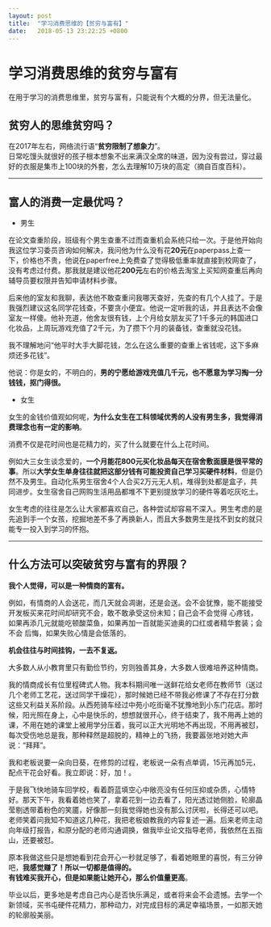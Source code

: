 ```yaml
---
layout: post
title:  "学习消费思维的【贫穷与富有】"
date:   2018-05-13 23:22:25 +0800
---
```

# 学习消费思维的贫穷与富有

在用于学习的消费思维里，贫穷与富有，只能说有个大概的分界，但无法量化。

## 贫穷人的思维贫穷吗？

在2017年左右，网络流行语“**贫穷限制了想象力**”。  
日常吃馒头就很好的孩子根本想象不出来满汉全席的味道，因为没有尝过，穿过最好的衣服是集市上100块的外套，怎么去理解10万块的高定（摘自百度百科）。


---

## 富人的消费一定最优吗？

- 男生

在论文查重阶段，班级有个男生查重不过而查重机会系统只给一次。于是他开始向我这位学习委员咨询如何解决，我问他为什么没有花**20元**在paperpass上查一下，价格也不贵，他说在paperfree上免费查了觉得极低重率就直接到校网查了，没有考虑过付费。那我就是建议他花**200元**左右的价格去淘宝上买知网查重后再向辅导员要权限并告知申请材料步骤。  

后来他的室友和我聊，表达他不敢查重问我哪天查好，先查的有几个人挂了。于是我强烈建议这名同学花钱查，不要贪小便宜。他说一定听我的话，并且表达不会像室友一样傻。他补充道，他舍友很有钱，上个月给女朋友买了1千多元的韩国进口化妆品，上周玩游戏充值了2千元，为了攒下个月的装备钱，查重就没花钱。  

我不理解地问“他平时大手大脚花钱，怎么在这么重要的查重上省钱呢，这下多麻烦还多花钱”。

他说：你是女的，不明白的，**男的宁愿给游戏充值几千元，也不愿意为学习掏一分钱钱，抠门得很。**

- 女生

女生的金钱价值观如何呢，**为什么女生在工科领域优秀的人没有男生多，我觉得消费理念也有一定的影响**。  

消费不仅是花时间也是花精力的，买了什么就要在什么上花时间。 
 
例如大三女生谈念爱的，**一个月能花800元买化妆品每天在宿舍敷面膜是很平常的事**。所以**大学女生单身往往就把这部分钱有可能投资自己学习买硬件材料**，但是仍然不及男生。自动化系男生宿舍4个人合买2万元无人机，堆得到处都是盒子，共同进步。女生宿舍自己网购生活用品都堆不下更别提放学习的硬件等着吃灰吃土。


女生考虑的往往是怎么让大家都喜欢自己，各种尝试却容易不深入。男生考虑的是先追到手一个女孩，挖掘地差不多了再换新人，而且大多数男生是找不到女的就只能专一投入到学习的怀抱。

---

## 什么方法可以突破贫穷与富有的界限？

**我个人觉得，可以是一种情商的富有。** 
 
例如，有情商的人会送花，而几天就会凋谢，还是会送。会不会犹豫，能不能接受开发板买来花时间却研究不会，敢不敢承受这份未知；自己会不会觉得  心疼钱，如果再添几元就能吃顿酸菜鱼，如果再加一百就能买迪奥的口红或者精华套装；会不会  后悔，如果失败心情是会低落的。


**机会往往与时间挂钩，一去不复返。**

大多数人从小教育里只有勤俭节约，穷则独善其身，大多数人很难培养这种情商。

我的情商成长有位里程碑式人物。我本科期间唯一送鲜花给女老师在教师节（送过几个老师工艺花，送过同学干燥花），那时候她已经不带我必修课了不存在打分数这些又利益关系阶段。从西苑骑车经过中苑小吃街毫不犹豫地到小东门花店。那时候，阳光照在身上，心中是快乐的，想想就很开心，终于结束了，我不用再上她的课，不用在她的课堂上被用学分压着，我可以正大光明地不再出现，不用再被怼，每次受伤地总是我，那种释然是超脱的，精神上的飞扬，我要嚣张地对她大声说：“拜拜”。
  
我和老板说要一朵向日葵，在修剪的过程，老板说一朵有点单调，15元再加5元，配点干花会好看。我立即说：好，加！。  

于是我飞快地骑车回学校，看着蔚蓝填空心中敞亮没有任何压抑或杂质，心情特好。那天下午，我看着她也笑了，拿着花到一边去看了，阳光透过她侧脸，轮廓晶莹剔透带着粉色的笑靥，好像那一刻我觉得她也没有那么讨厌啦，长得还可以吧。老师笑着问我知不知道这几种花，我把老板娘教我的内容复述一遍。后来老师主动向年级打报告，和原分配的老师沟通调换，做我毕业论文指导老师，我依然在五指山，还要被怼。

原本我做这些只是想她看到花会开心一秒就足够了，看着她眼里的喜悦，有三分钟吧，**我感觉赚了！**所以一切都是值得的。  
有钱难买我开心，但是如果能让她开心，那么**价值量更高**。

毕业以后，更多地是考虑自己内心是否快乐满足，或者将来会不会遗憾。去学一个新领域，买书屯硬件花精力，那种动力，对完成目标的满足幸福场景，一如那天她的轮廓般美丽。
